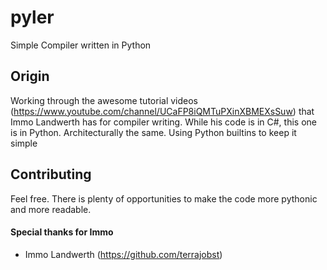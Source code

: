 # pyler

Simple Compiler written in Python

## Origin

Working through the awesome tutorial videos (https://www.youtube.com/channel/UCaFP8iQMTuPXinXBMEXsSuw) that Immo Landwerth has for compiler writing. While his code is in C#, this one is in Python. Architecturally the same. Using Python builtins to keep it simple

## Contributing

Feel free. There is plenty of opportunities to make the code more pythonic and more readable.

#### Special thanks for Immo

- Immo Landwerth (https://github.com/terrajobst)
